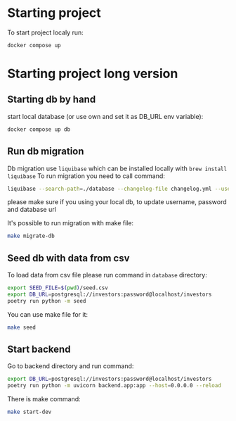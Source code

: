 # Starting project

To start project localy run:
```bash
docker compose up
```

# Starting project long version

## Starting db by hand

start local database (or use own and set it as DB_URL env variable):
```bash
docker compose up db
```

## Run db migration

Db migration use `liquibase` which can be installed locally with `brew install liquibase`
To run migration you need to call command:

```bash
liquibase --search-path=./database --changelog-file changelog.yml --username investors --password=password --url jdbc:postgresql://localhost:5432/investors update

```

please make sure if you using your local db, to update username, password and database url

It's possible to run migration with make file:

```bash
make migrate-db 
```

## Seed db with data from csv

To load data from csv file please run command in `database` directory:

```bash
export SEED_FILE=$(pwd)/seed.csv
export DB_URL=postgresql://investors:password@localhost/investors
poetry run python -m seed
```

You can use make file for it:
```bash
make seed
```


## Start backend
Go to backend directory and run command:

```bash
export DB_URL=postgresql://investors:password@localhost/investors
poetry run python -m uvicorn backend.app:app --host=0.0.0.0 --reload
```

There is make command:
```bash
make start-dev
```

